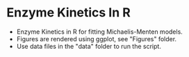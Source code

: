 # Enzyme Kinetics In R
 - Enzyme Kinetics in R for fitting Michaelis-Menten models.
 - Figures are rendered using ggplot, see "Figures" folder.
 - Use data files in the "data" folder to run the script.
